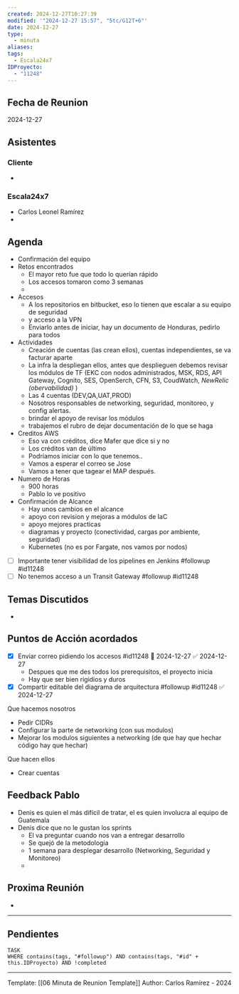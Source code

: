 ```yaml
---
created: 2024-12-27T10:27:39
modified: '"2024-12-27 15:57", "5tc/G12T+6"'
date: 2024-12-27
type:
  - minuta
aliases: 
tags:
  - Escala24x7
IDProyecto:
  - "11248"
---
```

## Fecha de Reunion
2024-12-27
## Asistentes

### Cliente
* 
### Escala24x7
- Carlos Leonel Ramírez
-  

## Agenda
* Confirmación del equipo
* Retos encontrados
	* El mayor reto fue que todo lo querían rápido
	* Los accesos tomaron como 3 semanas
	* 
* Accesos
	* A los repositorios en bitbucket, eso lo tienen que escalar a su equipo de seguridad
	* y acceso a la VPN
	* Enviarlo antes de iniciar, hay un documento de Honduras, pedirlo para todos 
* Actividades
	* Creación de cuentas (las crean ellos), cuentas independientes, se va facturar aparte
	* La infra la despliegan ellos, antes que desplieguen debemos revisar los módulos de TF (EKC con nodos administrados, MSK, RDS, API Gateway, Cognito, SES, OpenSerch, CFN, S3, CoudWatch, *NewRelic (obervabilidad)* )
	* Las 4 cuentas (DEV,QA,UAT,PROD)
	* Nosotros responsables de networking, seguridad, monitoreo, y config alertas.
	* brindar el apoyo de revisar los módulos
	* trabajemos el rubro de dejar documentación de lo que se haga
* Creditos AWS
	* Eso va con créditos, dice Mafer que dice si y no
	* Los créditos van de último
	* Podríamos iniciar con lo que tenemos.. 
	* Vamos a esperar el correo se Jose
	* Vamos a tener que tagear el MAP después.
* Numero de Horas
	* 900 horas
	* Pablo lo ve positivo
* Confirmación de Alcance
	* Hay unos cambios en el alcance
	* apoyo con revision y mejoras a módulos de IaC
	* apoyo mejores practicas
	* diagramas y proyecto (conectividad, cargas por ambiente, seguridad)
	* Kubernetes (no es por Fargate, nos vamos por nodos)

- [ ] Importante tener visibilidad de los pipelines en Jenkins #followup #id11248 
- [ ] No tenemos acceso a un Transit Gateway  #followup #id11248

## Temas Discutidos
*  

## Puntos de Acción acordados
- [x] Enviar correo pidiendo los accesos #id11248 📅 2024-12-27 ✅ 2024-12-27
	- Despues que me des todos los prerequisitos, el proyecto inicia
	- Hay que ser bien rigidios y duros
- [x] Compartir editable del diagrama de arquitectura #followup #id11248 ✅ 2024-12-27

Que hacemos nosotros
- Pedir CIDRs
- Configurar la parte de networking (con sus modulos)
- Mejorar los modulos siguientes a networking (de que hay que hechar código hay que hechar)

Que hacen ellos
- Crear cuentas

## Feedback Pablo
- Denis es quien el más difícil de tratar, el es quien involucra al equipo de Guatemala
- Denis dice que no le gustan los sprints
	- El va preguntar cuando nos van a entregar desarrollo
	- Se quejó de la metodologia
	- 1 semana para desplegar desarrollo (Networking, Seguridad y Monitoreo)
	- 

## Proxima Reunión
*   

--- 
## Pendientes

```dataview
TASK
WHERE contains(tags, "#followup") AND contains(tags, "#id" + this.IDProyecto) AND !completed
```

---
Template: [[06 Minuta de Reunion Template]]
Author: Carlos Ramírez - 2024
